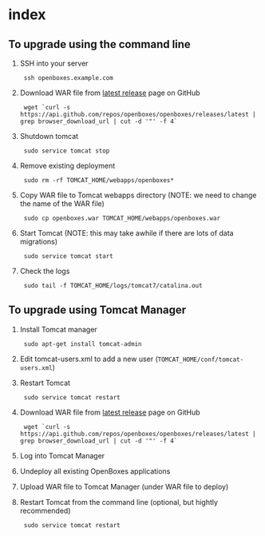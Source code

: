 # index

## To upgrade using the command line

1. SSH into your server

   ```text
    ssh openboxes.example.com
   ```

2. Download WAR file from [latest release](https://github.com/openboxes/openboxes/releases/latest) page on GitHub

   ```text
    wget `curl -s https://api.github.com/repos/openboxes/openboxes/releases/latest | grep browser_download_url | cut -d '"' -f 4`
   ```

3. Shutdown tomcat

   ```text
    sudo service tomcat stop
   ```

4. Remove existing deployment

   ```text
    sudo rm -rf TOMCAT_HOME/webapps/openboxes*
   ```

5. Copy WAR file to Tomcat webapps directory \(NOTE: we need to change the name of the WAR file\)

   ```text
    sudo cp openboxes.war TOMCAT_HOME/webapps/openboxes.war
   ```

6. Start Tomcat \(NOTE: this may take awhile if there are lots of data migrations\)

   ```text
    sudo service tomcat start
   ```

7. Check the logs

   ```text
    sudo tail -f TOMCAT_HOME/logs/tomcat7/catalina.out
   ```

## To upgrade using Tomcat Manager

1. Install Tomcat manager

   ```text
    sudo apt-get install tomcat-admin
   ```

2. Edit tomcat-users.xml to add a new user \(`TOMCAT_HOME/conf/tomcat-users.xml`\)
3. Restart Tomcat

   ```text
    sudo service tomcat restart
   ```

4. Download WAR file from [latest release](https://github.com/openboxes/openboxes/releases/latest) page on GitHub

   ```text
    wget `curl -s https://api.github.com/repos/openboxes/openboxes/releases/latest | grep browser_download_url | cut -d '"' -f 4`
   ```

5. Log into Tomcat Manager
6. Undeploy all existing OpenBoxes applications 
7. Upload WAR file to Tomcat Manager \(under WAR file to deploy\)
8. Restart Tomcat from the command line \(optional, but hightly recommended\)

   ```text
    sudo service tomcat restart
   ```

